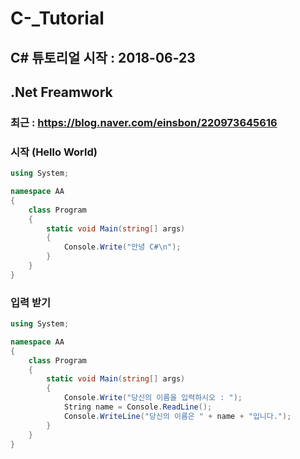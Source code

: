 # C-_Tutorial

## C# 튜토리얼 시작 : 2018-06-23

## .Net Freamwork

### 최근 : https://blog.naver.com/einsbon/220973645616

### 시작 (Hello World)
```cs
using System;

namespace AA
{
    class Program
    {
        static void Main(string[] args)
        {
            Console.Write("안녕 C#\n");
        }
    }
}
```
  
### 입력 받기
```cs
using System;

namespace AA
{
    class Program
    {
        static void Main(string[] args)
        {
            Console.Write("당신의 이름을 입력하시오 : ");
            String name = Console.ReadLine();
            Console.WriteLine("당신의 이름은 " + name + "입니다.");
        }
    }
}
